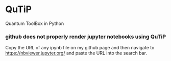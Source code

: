 # QuTiP
Quantum ToolBox in Python

### github does not properly render jupyter notebooks using QuTiP

Copy the URL of any ipynb file on my github page and then navigate to https://nbviewer.jupyter.org/ and paste the URL into the search bar.
